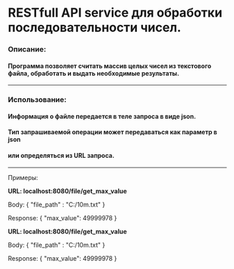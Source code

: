 # RESTfull API service для обработки последовательности чисел.
### Описание:

#### Программа позволяет считать массив целых чисел из текстового файла, обработать и выдать необходимые результаты.

---

### Использование:

#### Информация о файле передается в теле запроса в виде json.
#### Тип запрашиваемой операции может передаваться как параметр в json 
#### или определяться из URL запроса.

---

Примеры:

**URL: localhost:8080/file/get_max_value**

Body:
{
    "file_path" : "C:/10m.txt"
}

Response:
{
    "max_value": 49999978
}

**URL: localhost:8080/file/get_max_value**

Body:
{
    "file_path" : "C:/10m.txt"
}

Response:
{
    "max_value": 49999978
}

